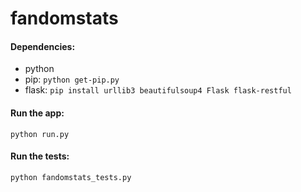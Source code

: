 fandomstats
===========

#### Dependencies:
* python
* pip: `python get-pip.py`
* flask: `pip install urllib3 beautifulsoup4 Flask flask-restful`

#### Run the app:
```
python run.py
```

#### Run the tests:
```
python fandomstats_tests.py
```
